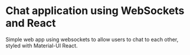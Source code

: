 # Chat application using WebSockets and React

Simple web app using websockets to allow users to chat to each other, styled with Material-UI React.